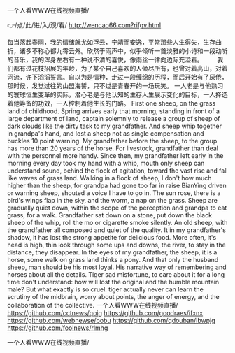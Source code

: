 
一个人看WWW在线视频直播/




👉/点/此/进/入/观/看/ http://wencao66.com?rifgv.html




每当落起春雨，我的情绪就尤如浮云，宁靖而安逸，平常那些人生得失，生存曲折，诸多不称心都九霄云外。欣然于雨声中，似乎倾听一首淡雅的小诗和一段动听的音乐，我的浑身左右有一种说不清的喜悦，像雨丝一律向边际充溢着。
　　我们都有过花枝招展的年龄，为了某个自己喜欢的人倾尽所有，也曾对着高山，对着河流，许下滔滔誓言。自以为是情种，走过一段缠绵的历程，而后开始有了厌倦，那时候，发觉过往的山盟海誓，只不过是青春开的一场玩笑。
	一人老是与他熟习的寰球恒生变革的实际，潜心老是与他认知的生存人生展示变化的目标，一人择选着他筹备的功效，一人控制着他生长的门路。
First one sheep, on the grass land of childhood.
Spring arrives early that morning, standing in front of a large department of land, captain solemnly to release a group of sheep of dark clouds like the dirty task to my grandfather.
And sheep whip together in grandpa's hand, and lost a sheep not as single compensation and buckles 10 point warning.
My grandfather before the sheep, to the group has more than 20 years of the horse.
For livestock, grandfather than deal with the personnel more handy.
Since then, my grandfather left early in the morning every day took my hand with a whip, mouth only sheep can understand sound, behind the flock of agitation, toward the vast rise and fall like waves of grass land.
Walking in a flock of sheep, I don't how much higher than the sheep, for grandpa had gone too far in raise BianYing driven or warning sheep, shouted a voice I have to go in.
The sun rose, there is a bird's wings flap in the sky, and the worm, a nap on the grass.
Sheep are gradually quiet down, within the scope of the perception and grandpa to eat grass, for a walk.
Grandfather sat down on a stone, put down the black sheep of the whip, roll the mo or cigarette smoke silently.
An old sheep, with the grandfather all composed and quiet of the quality.
It in my grandfather's shadow, it has lost the strong appetite for delicious food.
More often, it's head is high, thin look through some ups and downs, the river, to stay in the distance, they disappear.
In the eyes of my grandfather, the sheep, it is a horse, some walk on grass land thinks a pony.
And that only the husband sheep, man should be his most loyal.
His narrative way of remembering and horses about all the details.
Tiger sad misfortune, to care about it for a long time don't understand: how will lost the original and the humble mountain male?
But what exactly is so cruel: tiger actually never can learn the scrutiny of the midbrain, worry about points, the anger of energy, and the collaboration of the collective.
一个人看WWW在线视频直播/ https://github.com/cctnews/qoig
https://github.com/goodraes/ifxnx
https://github.com/webnewse/bobu
https://github.com/qdouban/ibwpjg
https://github.com/foolnews/rlmhg





一个人看WWW在线视频直播/
